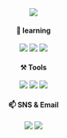 <div align="center">
  <img src="https://capsule-render.vercel.app/api?type=wave&color=F7DF1E&height=400&section=header&text=JiEun%&fontSize=80" />
</div>
<div align="center">
  <h4>🌱 learning</h4>
	<img src="https://img.shields.io/badge/Javascript-F7DF1E?style=flat&logo=Javascript&logoColor=white" />
	<img src="https://img.shields.io/badge/HTML5-E34F26?style=flat&logo=HTML5&logoColor=white" />
	<img src="https://img.shields.io/badge/CSS3-1572B6?style=flat&logo=CSS3&logoColor=white" />
</div>

<div align="center">
  <h4>⚒️ Tools</h4>
	<img src="https://img.shields.io/badge/VisualStudioCode-007ACC?style=flat&logo=VisualStudioCode&logoColor=white" />
  <img src="https://img.shields.io/badge/Figma-F24E1E?style=flat&logo=Figma&logoColor=white" />
  <img src="https://img.shields.io/badge/github-181717?style=flat&logo=github&logoColor=white" />
</div>

<div align="center">
  <h4>📫 SNS & Email</h4>
  <img src="https://img.shields.io/badge/Velog-20C997?style=flat&logo=Velog&logoColor=white" />
  <img src="https://img.shields.io/badge/crg1050@gmail.com-EA4335?style=flat&logo=crg1050@gmail.com&logoColor=white" />
</div>
<!---
jieun419/jieun419 is a ✨ special ✨ repository because its `README.md` (this file) appears on your GitHub profile.
You can click the Preview link to take a look at your changes.
--->

